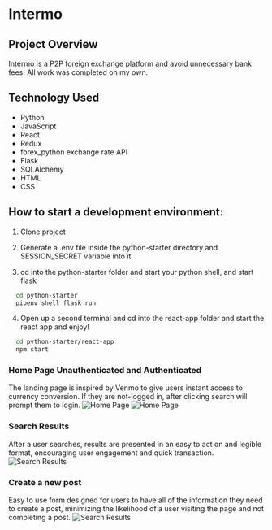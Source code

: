 # Intermo

## Project Overview
<a href='https://intermo.herokuapp.com/' target='_blank'> Intermo</a> is a P2P foreign exchange platform and avoid unnecessary bank fees.  All work was completed on my own.

## Technology Used

* Python
* JavaScript
* React
* Redux
* forex_python exchange rate API
* Flask
* SQLAlchemy
* HTML
* CSS

## How to start a development environment:

1. Clone project

2. Generate a .env file inside the python-starter directory and SESSION_SECRET variable into it

3. cd into the python-starter folder and start your python shell, and start flask

```bash
  cd python-starter
  pipenv shell flask run
```

4. Open up a second terminal and cd into the react-app folder and start the react app and enjoy!

```bash
  cd python-starter/react-app
  npm start

```

### Home Page Unauthenticated and Authenticated
The landing page is inspired by Venmo to give users instant access to currency conversion. If they are not-logged in, after clicking search will prompt them to login.
![Home Page](https://i.imgur.com/Zf58bAD.png "Home Page Logged In")
![Home Page](https://i.imgur.com/Q1ylVcK.png "Home Page Not Logged In")

### Search Results
After a user searches, results are presented in an easy to act on and legible format, encouraging user engagement and quick transaction.
![Search Results](https://i.imgur.com/XiHt9MU.png "Search Results")

### Create a new post
Easy to use form designed for users to have all of the information they need to create a post, minimizing the likelihood of a user visiting the page and not completing a post.
![Search Results](https://i.imgur.com/kMG6rR2.png "Search Results")
